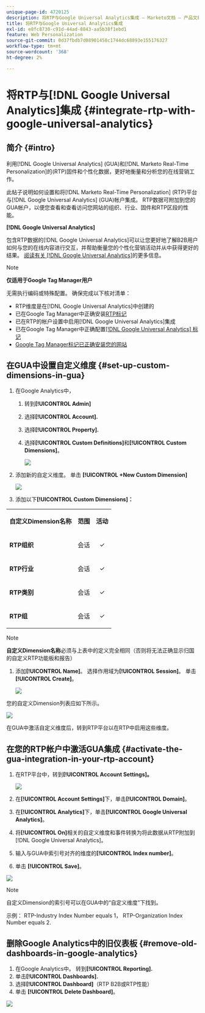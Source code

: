 ```yaml
---
unique-page-id: 4720125
description: 将RTP与Google Universal Analytics集成 — Marketo文档 — 产品文档
title: 将RTP与Google Universal Analytics集成
exl-id: e8fc8730-c91d-44ad-8843-aa5b38f1ebd1
feature: Web Personalization
source-git-commit: 0d37fbdb7d08901458c1744dc68893e155176327
workflow-type: tm+mt
source-wordcount: '368'
ht-degree: 2%

---
```


# 将RTP与[!DNL Google Universal Analytics]集成 {#integrate-rtp-with-google-universal-analytics}

## 简介 {#intro}

利用[!DNL Google Universal Analytics] (GUA)和[!DNL Marketo Real-Time Personalization]的(RTP)固件和个性化数据，更好地衡量和分析您的在线营销工作。

此帖子说明如何设置和将[!DNL Marketo Real-Time Personalization] (RTP)平台与[!DNL Google Universal Analytics] (GUA)帐户集成。 RTP数据可附加到您的GUA帐户，以便您查看和查看访问您网站的组织、行业、固件和RTP区段的性能。

**[!DNL Google Universal Analytics]**

包含RTP数据的[!DNL Google Universal Analytics]可以让您更好地了解B2B用户如何与您的在线内容进行交互，并帮助衡量您的个性化营销活动并从中获得更好的结果。 [阅读有关 [!DNL Google Universal Analytics]](https://support.google.com/analytics/answer/2790010/?hl=en&authuser=1)的更多信息。

>[!NOTE]
>
>**仅适用于Google Tag Manager用户**
>
>无需执行编码或特殊配置。 确保完成以下核对清单：
>
>* RTP维度是在[!DNL Google Universal Analytics]中创建的
>* 已在Google Tag Manager中正确安装[RTP标记](https://docs.marketo.com/display/public/DOCS/Implementing+RTP+using+Google+Tag+Manager)
>* 已在RTP的帐户设置中启用[!DNL Google Universal Analytics]集成
>* 已在Google Tag Manager中正确配置[[!DNL Google Universal Analytics] 标记](https://support.google.com/tagmanager/answer/6107124?hl=en)
>* [Google Tag Manager标记已正确安装您的网站](https://developers.google.com/tag-manager/quickstart)

## 在GUA中设置自定义维度 {#set-up-custom-dimensions-in-gua}

1. 在Google Analytics中，

   1. 转到&#x200B;**[!UICONTROL Admin]**
   1. 选择&#x200B;**[!UICONTROL Account].**
   1. 选择&#x200B;**[!UICONTROL Property].**
   1. 选择&#x200B;**[!UICONTROL Custom Definitions]**&#x200B;和&#x200B;**[!UICONTROL Custom Dimensions]**。

      ![](assets/image2014-11-29-11-3a2-3a32.png)

1. 添加新的自定义维度。 单击 **[!UICONTROL +New Custom Dimension]**

   ![](assets/image2014-11-29-11-3a8-3a16.png)

1. 添加以下&#x200B;**[!UICONTROL Custom Dimensions]：**

<table> 
 <tbody> 
  <tr> 
   <td><p><strong>自定义Dimension名称</strong></p></td> 
   <td><p><strong>范围</strong></p></td> 
   <td><p><strong>活动</strong></p></td> 
  </tr> 
  <tr> 
   <td><p><strong>RTP组织</strong></p></td> 
   <td><p>会话</p></td> 
   <td><p align="center">✓</p></td> 
  </tr> 
  <tr> 
   <td><p><strong>RTP行业</strong></p></td> 
   <td><p>会话</p></td> 
   <td><p align="center">✓</p></td> 
  </tr> 
  <tr> 
   <td><p><strong>RTP类别</strong></p></td> 
   <td><p>会话</p></td> 
   <td><p align="center">✓</p></td> 
  </tr> 
  <tr> 
   <td><p><strong>RTP组</strong></p></td> 
   <td><p>会话</p></td> 
   <td><p align="center">✓</p></td> 
  </tr> 
 </tbody> 
</table>

>[!NOTE]
>
>**自定义Dimension名称**&#x200B;必须与上表中的定义完全相同（否则将无法正确显示归国的自定义RTP功能板和报告）

1. 添加&#x200B;**[!UICONTROL Name]**。 选择作用域为&#x200B;**[!UICONTROL Session]**。 单击 **[!UICONTROL Create]**。

   ![](assets/image2014-11-29-11-3a12-3a51.png)

您的自定义Dimension列表应如下所示。

![](assets/image2014-11-29-11-36-50-version-2.png)

在GUA中激活自定义维度后，转到RTP平台以在RTP中启用这些维度。

## 在您的RTP帐户中激活GUA集成 {#activate-the-gua-integration-in-your-rtp-account}

1. 在RTP平台中，转到&#x200B;**[!UICONTROL Account Settings]。**

   ![](assets/image2014-11-29-11-3a27-3a7.png)

1. 在&#x200B;**[!UICONTROL Account Settings]**&#x200B;下，单击&#x200B;**[!UICONTROL Domain]**。
1. 在&#x200B;**[!UICONTROL Analytics]**&#x200B;下，单击&#x200B;**[!UICONTROL Google Universal Analytics]**。
1. 将&#x200B;**[!UICONTROL On]**&#x200B;相关的自定义维度和事件转换为将此数据从RTP附加到[!DNL Google Universal Analytics]。
1. 输入与GUA中索引号对齐的维度的&#x200B;**[!UICONTROL Index number]**。
1. 单击 **[!UICONTROL Save]**。

![](assets/image2014-11-29-11-31-23-version-2.png)

>[!NOTE]
>
>自定义Dimension的索引号可以在GUA中的“自定义维度”下找到。
>
>示例： RTP-Industry Index Number equals 1， RTP-Organization Index Number equals 2.

## 删除Google Analytics中的旧仪表板 {#remove-old-dashboards-in-google-analytics}

1. 在Google Analytics中。 转到&#x200B;**[!UICONTROL Reporting].**
1. 单击&#x200B;**[!UICONTROL Dashboards].**
1. 选择&#x200B;**[!UICONTROL Dashboard]**（RTP B2B或RTP性能）
1. 单击 **[!UICONTROL Delete Dashboard]**。

![](assets/image2014-11-29-11-3a42-3a55.png)
